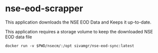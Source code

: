 # nse-eod-scrapper
This application downloads the NSE EOD Data and Keeps it up-to-date.

This application requires a storage volume to keep the downloaded NSE EOD data file

```docker run -v $PWD/nsecm/:/opt sivamgr/nse-eod-sync:latest```
